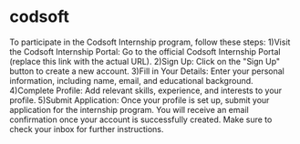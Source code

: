 # codsoft
To participate in the Codsoft Internship program, follow these steps:
1)Visit the Codsoft Internship Portal: Go to the official Codsoft Internship Portal (replace this link with the actual URL).
2)Sign Up: Click on the "Sign Up" button to create a new account.
3)Fill in Your Details: Enter your personal information, including name, email, and educational background.
4)Complete Profile: Add relevant skills, experience, and interests to your profile.
5)Submit Application: Once your profile is set up, submit your application for the internship program.
You will receive an email confirmation once your account is successfully created. Make sure to check your inbox for further instructions.
